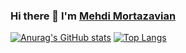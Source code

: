 ### Hi there 👋 I'm [Mehdi Mortazavian](https://www.github.com/mortazavian)
[![Anurag's GitHub stats](https://github-readme-stats.vercel.app/api?username=mortazavian&count_private=true&show_icons=true&theme=maroongold&include_all_commits=true)](https://github.com/anuraghazra/github-readme-stats)
[![Top Langs](https://github-readme-stats.vercel.app/api/top-langs/?username=mortazavian&layout=compact&theme=maroongold&langs_count=8)](https://github.com/anuraghazra/github-readme-stats)
